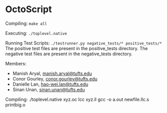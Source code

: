 # OctoScript
Compiling:
    `make all`

Executing:
    `./toplevel.native`

Running Test Scripts:
    `./testrunner.py negative_tests/* positive_tests/*`
    The positive test files are present in the positive_tests directory.
    The negative test files are present in the negative_tests directory.

Members:
* Manish Aryal, manish.aryal@tufts.edu
* Conor Gourley, conor.gourley@tufts.edu
* Danielle Lan, hao-wei.lan@tufts.edu
* Sinan Unan, sinan.unan@tufts.edu


Compiling:
./toplevel.native xyz.oc
lcc xyz.ll
gcc -o a.out newfile.llc.s printbig.o